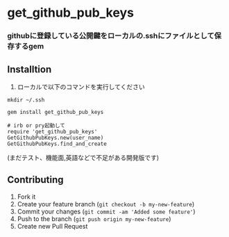 # get_github_pub_keys

### githubに登録している公開鍵をローカルの.sshにファイルとして保存するgem

## Installtion

1) ローカルで以下のコマンドを実行してください
```:bach
mkdir ~/.ssh
```

```:ruby
gem install get_github_pub_keys
```

```:ruby
# irb or pry起動して
require 'get_github_pub_keys'
GetGithubPubKeys.new(user_name)
GetGithubPubKeys.find_and_create
```

(まだテスト、機能面,英語などで不足がある開発版です)

## Contributing

1. Fork it
2. Create your feature branch (`git checkout -b my-new-feature`)
3. Commit your changes (`git commit -am 'Added some feature'`)
4. Push to the branch (`git push origin my-new-feature`)
5. Create new Pull Request
